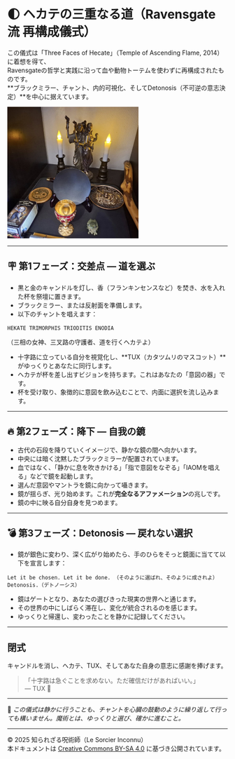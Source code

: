 # 🌓 ヘカテの三重なる道（Ravensgate流 再構成儀式）

この儀式は「Three Faces of Hecate」（Temple of Ascending Flame, 2014）に着想を得て、  
Ravensgateの哲学と実践に沿って血や動物トーテムを使わずに再構成されたものです。  
**ブラックミラー、チャント、内的可視化、そしてDetonosis（不可逆の意志決定）**を中心に据えています。

<img src="blackmirror.jpg" width="300">

---

## 🪧 第1フェーズ：交差点 ― 道を選ぶ

- 黒と金のキャンドルを灯し、香（フランキンセンスなど）を焚き、水を入れた杯を祭壇に置きます。
- ブラックミラー、または反射面を準備します。
- 以下のチャントを唱えます：

```
HEKATE TRIMORPHIS TRIODITIS ENODIA
```
（三相の女神、三叉路の守護者、道を行くヘカテよ）

- 十字路に立っている自分を視覚化し、**TUX（カタツムリのマスコット）**がゆっくりとあなたに同行します。
- ヘカテが杯を差し出すビジョンを持ちます。これはあなたの「意図の器」です。
- 杯を受け取り、象徴的に意図を飲み込むことで、内面に選択を流し込みます。

---

## 🔥 第2フェーズ：降下 ― 自我の鏡

- 古代の石段を降りていくイメージで、静かな鏡の間へ向かいます。
- 中央には暗く沈黙したブラックミラーが配置されています。
- 血ではなく、「静かに息を吹きかける」「指で意図をなぞる」「IAOMを唱える」などで鏡を起動します。
- 選んだ意図やマントラを鏡に向かって囁きます。
- 鏡が揺らぎ、光り始めます。これが**完全なるアファメーション**の兆しです。
- 鏡の中に映る自分自身を見つめます。

---

## 💣 第3フェーズ：Detonosis ― 戻れない選択

- 鏡が銀色に変わり、深く広がり始めたら、手のひらをそっと鏡面に当てて以下を宣言します：

```
Let it be chosen. Let it be done. （そのように選ばれ、そのように成されよ）
Detonosis.（デトノーシス）
```

- 鏡はゲートとなり、あなたの選びきった現実の世界へと通じます。
- その世界の中にしばらく滞在し、変化が統合されるのを感じます。
- ゆっくりと帰還し、変わったことを静かに記録してください。

---

## 閉式

キャンドルを消し、ヘカテ、TUX、そしてあなた自身の意志に感謝を捧げます。

> 「十字路は急ぐことを求めない。ただ確信だけがあればいい。」  
>  — TUX 🐌

---

📌 _この儀式は静かに行うことも、チャントを心臓の鼓動のように繰り返して行っても構いません。魔術とは、ゆっくりと選び、確かに進むこと。_

---

© 2025 知られざる呪術師（Le Sorcier Inconnu）  
本ドキュメントは [Creative Commons BY-SA 4.0](https://creativecommons.org/licenses/by-sa/4.0/deed.ja) に基づき公開されています。
